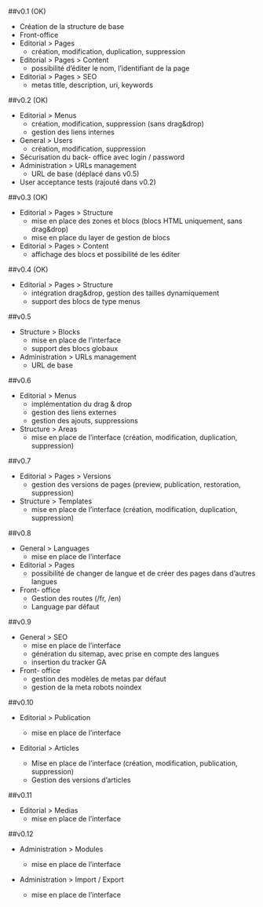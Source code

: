 ##v0.1 (OK)

- Création de la structure de base
- Front-office
- Editorial > Pages
	-  création, modification, duplication, suppression
- Editorial > Pages > Content
	- possibilité d’éditer le nom, l’identifiant de la page
- Editorial > Pages > SEO
	- metas title, description, uri, keywords

##v0.2 (OK)

- Editorial > Menus
	- création, modification, suppression (sans drag&drop)
	- gestion des liens internes
- General > Users
	- création, modification, suppression
- Sécurisation du back- office avec login / password
- Administration > URLs management
	- URL de base (déplacé dans v0.5)
- User acceptance tests (rajouté dans v0.2)

##v0.3 (OK)

- Editorial > Pages > Structure
	- mise en place des zones et blocs (blocs HTML uniquement, sans drag&drop)
	- mise en place du layer de gestion de blocs
- Editorial > Pages > Content
	- affichage des blocs et possibilité de les éditer

##v0.4 (OK)

- Editorial > Pages > Structure
	- intégration drag&drop, gestion des tailles dynamiquement
	- support des blocs de type menus

##v0.5

- Structure > Blocks
	- mise en place de l’interface
	- support des blocs globaux
- Administration > URLs management
	- URL de base

##v0.6

- Editorial > Menus
	- implémentation du drag & drop
	- gestion des liens externes
	- gestion des ajouts, suppressions
- Structure > Areas
	- mise en place de l’interface (création, modification, duplication, suppression)

##v0.7

- Editorial > Pages > Versions
	- gestion des versions de pages (preview, publication, restoration, suppression)
- Structure > Templates
	- mise en place de l’interface (création, modification, duplication, suppression)

##v0.8

- General > Languages
	- mise en place de l’interface
- Editorial > Pages
	- possibilité de changer de langue et de créer des pages dans d’autres langues
- Front- office 
	- Gestion des routes (/fr, /en)
	- Language par défaut

##v0.9

- General > SEO
	- mise en place de l’interface
	- génération du sitemap, avec prise en compte des langues
	- insertion du tracker GA
- Front- office
	- gestion des modèles de metas par défaut
	- gestion de la meta robots noindex

##v0.10

- Editorial > Publication
	- mise en place de l’interface 

- Editorial > Articles
	- Mise en place de l’interface (création, modification, publication, suppression)
	- Gestion des versions d’articles


##v0.11

- Editorial > Medias
	- mise en place de l’interface


##v0.12

- Administration > Modules 
	- mise en place de l’interface

- Administration > Import / Export
	- mise en place de l’interface
